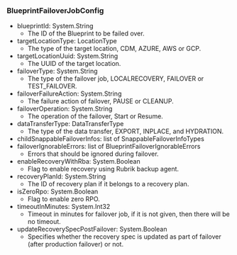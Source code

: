 ### BlueprintFailoverJobConfig
- blueprintId: System.String
  - The ID of the Blueprint to be failed over.
- targetLocationType: LocationType
  - The type of the target location, CDM, AZURE, AWS or GCP.
- targetLocationUuid: System.String
  - The UUID of the target location.
- failoverType: System.String
  - The type of the failover job, LOCALRECOVERY, FAILOVER or TEST_FAILOVER.
- failoverFailureAction: System.String
  - The failure action of failover, PAUSE or CLEANUP.
- failoverOperation: System.String
  - The operation of the failover, Start or Resume.
- dataTransferType: DataTransferType
  - The type of the data transfer, EXPORT, INPLACE, and HYDRATION.
- childSnappableFailoverInfos: list of SnappableFailoverInfoTypes
- failoverIgnorableErrors: list of BlueprintFailoverIgnorableErrors
  - Errors that should be ignored during failover.
- enableRecoveryWithRba: System.Boolean
  - Flag to enable recovery using Rubrik backup agent.
- recoveryPlanId: System.String
  - The ID of recovery plan if it belongs to a recovery plan.
- isZeroRpo: System.Boolean
  - Flag to enable zero RPO.
- timeoutInMinutes: System.Int32
  - Timeout in minutes for failover job, if it is not given, then there will be no timeout.
- updateRecoverySpecPostFailover: System.Boolean
  - Specifies whether the recovery spec is updated as part of failover (after production failover) or not.
